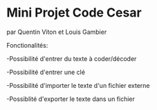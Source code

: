 # Mini Projet Code Cesar
par Quentin Viton et Louis Gambier

Fonctionalités:

  -Possibilité d'entrer du texte à coder/décoder
  
  -Possibilité d'entrer une clé
  
  -Possibilité d'importer le texte d'un fichier externe
  
  -Possiblité d'exporter le texte dans un fichier
